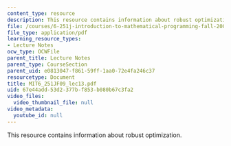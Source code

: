 ```yaml
---
content_type: resource
description: This resource contains information about robust optimization.
file: /courses/6-251j-introduction-to-mathematical-programming-fall-2009/67e44add53d2377bf853b080b67c3fa2_MIT6_251JF09_lec13.pdf
file_type: application/pdf
learning_resource_types:
- Lecture Notes
ocw_type: OCWFile
parent_title: Lecture Notes
parent_type: CourseSection
parent_uid: e0813047-f861-59ff-1aa0-72e4fa246c37
resourcetype: Document
title: MIT6_251JF09_lec13.pdf
uid: 67e44add-53d2-377b-f853-b080b67c3fa2
video_files:
  video_thumbnail_file: null
video_metadata:
  youtube_id: null
---
```

This resource contains information about robust optimization.

